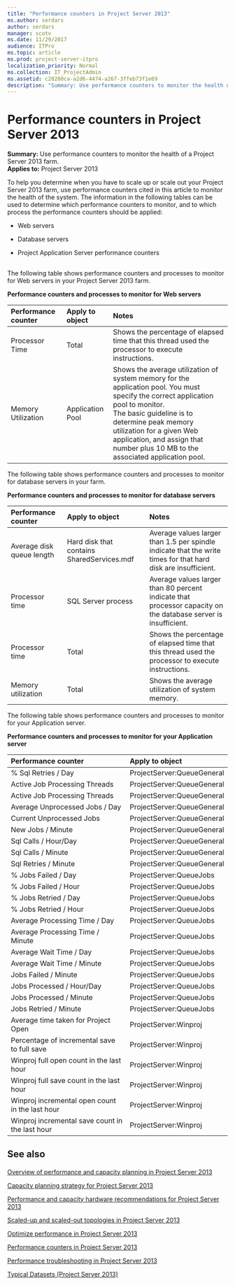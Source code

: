 ```yaml
---
title: "Performance counters in Project Server 2013"
ms.author: serdars
author: serdars
manager: scotv
ms.date: 11/29/2017
audience: ITPro
ms.topic: article
ms.prod: project-server-itpro
localization_priority: Normal
ms.collection: IT_ProjectAdmin
ms.assetid: c28280ca-a2d6-4474-a267-3ffeb73f1e69
description: "Summary: Use performance counters to monitor the health of a Project Server 2013 farm."
---
```


# Performance counters in Project Server 2013
 
 **Summary:** Use performance counters to monitor the health of a Project Server 2013 farm.<br/>
**Applies to:** Project Server 2013
  
To help you determine when you have to scale up or scale out your Project Server 2013 farm, use performance counters cited in this article to monitor the health of the system. The information in the following tables can be used to determine which performance counters to monitor, and to which process the performance counters should be applied:
  
- Web servers
    
- Database servers
    
- Project Application Server performance counters
    
## 

The following table shows performance counters and processes to monitor for Web servers in your Project Server 2013 farm.
  
**Performance counters and processes to monitor for Web servers**

|**Performance counter**|**Apply to object**|**Notes**|
|:-----|:-----|:-----|
|Processor Time  <br/> |Total  <br/> |Shows the percentage of elapsed time that this thread used the processor to execute instructions.  <br/> |
|Memory Utilization  <br/> |Application Pool  <br/> |Shows the average utilization of system memory for the application pool. You must specify the correct application pool to monitor.  <br/> The basic guideline is to determine peak memory utilization for a given Web application, and assign that number plus 10 MB to the associated application pool.  <br/> |
   
The following table shows performance counters and processes to monitor for database servers in your farm.
  
**Performance counters and processes to monitor for database servers**

|**Performance counter**|**Apply to object**|**Notes**|
|:-----|:-----|:-----|
|Average disk queue length  <br/> |Hard disk that contains SharedServices.mdf  <br/> |Average values larger than 1.5 per spindle indicate that the write times for that hard disk are insufficient.  <br/> |
|Processor time  <br/> |SQL Server process  <br/> |Average values larger than 80 percent indicate that processor capacity on the database server is insufficient.  <br/> |
|Processor time  <br/> |Total  <br/> |Shows the percentage of elapsed time that this thread used the processor to execute instructions.  <br/> |
|Memory utilization  <br/> |Total  <br/> |Shows the average utilization of system memory.  <br/> |
   
The following table shows performance counters and processes to monitor for your Application server.
  
**Performance counters and processes to monitor for your Application server**

|**Performance counter**|**Apply to object**|
|:-----|:-----|
|% Sql Retries / Day  <br/> |ProjectServer:QueueGeneral  <br/> |
|Active Job Processing Threads  <br/> |ProjectServer:QueueGeneral  <br/> |
|Active Job Processing Threads  <br/> |ProjectServer:QueueGeneral  <br/> |
|Average Unprocessed Jobs / Day  <br/> |ProjectServer:QueueGeneral  <br/> |
|Current Unprocessed Jobs  <br/> |ProjectServer:QueueGeneral  <br/> |
|New Jobs / Minute  <br/> |ProjectServer:QueueGeneral  <br/> |
|Sql Calls / Hour/Day  <br/> |ProjectServer:QueueGeneral  <br/> |
|Sql Calls / Minute  <br/> |ProjectServer:QueueGeneral  <br/> |
|Sql Retries / Minute  <br/> |ProjectServer:QueueGeneral  <br/> |
|% Jobs Failed / Day  <br/> |ProjectServer:QueueJobs  <br/> |
|% Jobs Failed / Hour  <br/> |ProjectServer:QueueJobs  <br/> |
|% Jobs Retried / Day  <br/> |ProjectServer:QueueJobs  <br/> |
|% Jobs Retried / Hour  <br/> |ProjectServer:QueueJobs  <br/> |
|Average Processing Time / Day  <br/> |ProjectServer:QueueJobs  <br/> |
|Average Processing Time / Minute  <br/> |ProjectServer:QueueJobs  <br/> |
|Average Wait Time / Day  <br/> |ProjectServer:QueueJobs  <br/> |
|Average Wait Time / Minute  <br/> |ProjectServer:QueueJobs  <br/> |
|Jobs Failed / Minute  <br/> |ProjectServer:QueueJobs  <br/> |
|Jobs Processed / Hour/Day  <br/> |ProjectServer:QueueJobs  <br/> |
|Jobs Processed / Minute  <br/> |ProjectServer:QueueJobs  <br/> |
|Jobs Retried / Minute  <br/> |ProjectServer:QueueJobs  <br/> |
|Average time taken for Project Open  <br/> |ProjectServer:Winproj  <br/> |
|Percentage of incremental save to full save  <br/> |ProjectServer:Winproj  <br/> |
|Winproj full open count in the last hour  <br/> |ProjectServer:Winproj  <br/> |
|Winproj full save count in the last hour  <br/> |ProjectServer:Winproj  <br/> |
|Winproj incremental open count in the last hour  <br/> |ProjectServer:Winproj  <br/> |
|Winproj incremental save count in the last hour  <br/> |ProjectServer:Winproj  <br/> |
   
## See also

#### 

[Overview of performance and capacity planning in Project Server 2013](overview-of-performance-and-capacity-planning-in-project-server-2013.md)
  
[Capacity planning strategy for Project Server 2013](capacity-planning-strategy-for-project-server-2013.md)
  
[Performance and capacity hardware recommendations for Project Server 2013](performance-and-capacity-hardware-recommendations-for-project-server-2013.md)
  
[Scaled-up and scaled-out topologies in Project Server 2013](scaled-up-and-scaled-out-topologies-in-project-server-2013.md)
  
[Optimize performance in Project Server 2013](optimize-performance-in-project-server-2013.md)
  
[Performance counters in Project Server 2013](performance-counters-in-project-server-2013.md)
  
[Performance troubleshooting in Project Server 2013](performance-troubleshooting-in-project-server-2013.md)

[Typical Datasets (Project Server 2013)](https://technet.microsoft.com/library/e2a0a4b6-0bda-468e-aeca-00f2807bf644.aspx)

